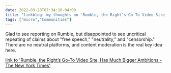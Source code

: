```yaml
---
date: 2022-03-28T07:34:10-04:00
title: "linkblog: my thoughts on 'Rumble, the Right’s Go-To Video Site, Has Much Bigger Ambitions - The New York Times'"
tags: ["micro","Communities"]
---
```

Glad to see reporting on Rumble, but disappointed to see uncritical repeating of claims about "free speech," "neutrality," and "censorship." There are no neutral platforms, and content moderation is the real key idea here.
 
[link to 'Rumble, the Right’s Go-To Video Site, Has Much Bigger Ambitions - The New York Times'](https://www.nytimes.com/2022/03/28/business/media/rumble-social-media-conservatives-videos.html)
